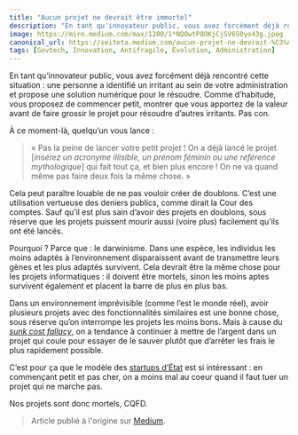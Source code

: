 ```yaml
---
title: "Aucun projet ne devrait être immortel"
description: "En tant qu'innovateur public, vous avez forcément déjà rencontré cette situation : une personne a identifié un irritant au sein de votre"
image: https://miro.medium.com/max/1200/1*NQOwtP8OKjCjSV6S0yo43g.jpeg
canonical_url: https://seiteta.medium.com/aucun-projet-ne-devrait-%C3%AAtre-immortel-344777adb83e
tags: [Govtech, Innovation, Antifragile, Évolution, Administration]
---
```


En tant qu’innovateur public, vous avez forcément déjà rencontré cette situation : une personne a identifié un irritant au sein de votre administration et propose une solution numérique pour le résoudre. Comme d’habitude, vous proposez de commencer petit, montrer que vous apportez de la valeur avant de faire grossir le projet pour résoudre d’autres irritants. Pas con.

À ce moment-là, quelqu’un vous lance :

> « Pas la peine de lancer votre petit projet ! On a déjà lancé le projet [*insérez un acronyme illisible, un prénom féminin ou une référence mythologique*] qui fait tout ça, et bien plus encore ! On ne va quand même pas faire deux fois la même chose. »

Cela peut paraître louable de ne pas vouloir créer de doublons. C’est une utilisation vertueuse des deniers publics, comme dirait la Cour des comptes. Sauf qu’il est plus sain d’avoir des projets en doublons, sous réserve que les projets puissent mourir aussi (voire plus) facilement qu’ils ont été lancés.

Pourquoi ? Parce que : le darwinisme. Dans une espèce, les individus les moins adaptés à l’environnement disparaissent avant de transmettre leurs gènes et les plus adaptés survivent. Cela devrait être la même chose pour les projets informatiques : il doivent être mortels, sinon les moins aptes survivent également et placent la barre de plus en plus bas.

Dans un environnement imprévisible (comme l’est le monde réel), avoir plusieurs projets avec des fonctionnalités similaires est une bonne chose, sous réserve qu’on interrompe les projets les moins bons. Mais à cause du *[sunk cost fallacy](https://fr.wikipedia.org/wiki/Co%C3%BBt_irr%C3%A9cup%C3%A9rable)*, on a tendance à continuer à mettre de l’argent dans un projet qui coule pour essayer de le sauver plutôt que d’arrêter les frais le plus rapidement possible.

C’est pour ça que le modèle des [startups d’État](https://beta.gouv.fr/incubateurs/) est si intéressant : en commençant petit et pas cher, on a moins mal au coeur quand il faut tuer un projet qui ne marche pas.

Nos projets sont donc mortels, CQFD.

> Article publié à l'origine sur [Medium](https://seiteta.medium.com/aucun-projet-ne-devrait-%C3%AAtre-immortel-344777adb83e).
